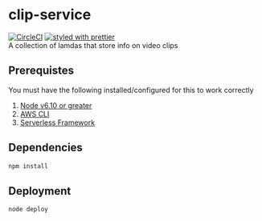 # clip-service
[![CircleCI](https://circleci.com/gh/austin1237/clip-service.svg?style=svg)](https://circleci.com/gh/austin1237/clip-service)
[![styled with prettier](https://img.shields.io/badge/styled_with-prettier-ff69b4.svg)](https://github.com/prettier/prettier)<br /> 
A collection of lamdas that store info on video clips
## Prerequistes
You must have the following installed/configured for this to work correctly<br />
1. [Node v6.10 or greater](https://github.com/creationix/nvm)
2. [AWS CLI](https://github.com/aws/aws-cli)
3. [Serverless Framework](https://github.com/serverless/serverless)

## Dependencies
```bash
npm install
```

## Deployment
```bash
node deploy
```